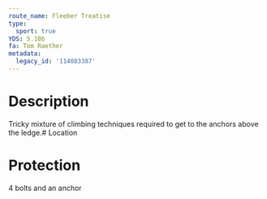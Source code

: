 ```yaml
---
route_name: Fleeber Treatise
type:
  sport: true
YDS: 5.10b
fa: Tom Raether
metadata:
  legacy_id: '114083387'
---
```

# Description
Tricky mixture of climbing techniques required to get to the anchors above the ledge.# Location
# Protection
4 bolts and an anchor